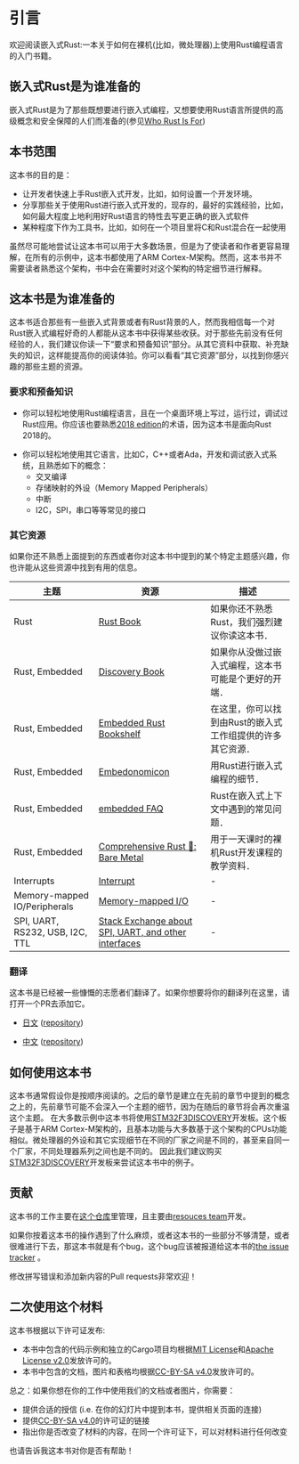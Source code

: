 # 引言
欢迎阅读嵌入式Rust:一本关于如何在裸机(比如，微处理器)上使用Rust编程语言的入门书籍。

## 嵌入式Rust是为谁准备的
嵌入式Rust是为了那些既想要进行嵌入式编程，又想要使用Rust语言所提供的高级概念和安全保障的人们而准备的(参见[Who Rust Is For](https://doc.rust-lang.org/book/ch00-00-introduction.html))

## 本书范围
这本书的目的是：
+ 让开发者快速上手Rust嵌入式开发，比如，如何设置一个开发环境。
+ 分享那些关于使用Rust进行嵌入式开发的，现存的，最好的实践经验，比如，如何最大程度上地利用好Rust语言的特性去写更正确的嵌入式软件
+ 某种程度下作为工具书，比如，如何在一个项目里将C和Rust混合在一起使用

虽然尽可能地尝试让这本书可以用于大多数场景，但是为了使读者和作者更容易理解，在所有的示例中，这本书都使用了ARM Cortex-M架构。然而，这本书并不需要读者熟悉这个架构，书中会在需要时对这个架构的特定细节进行解释。

## 这本书是为谁准备的

这本书适合那些有一些嵌入式背景或者有Rust背景的人，然而我相信每一个对Rust嵌入式编程好奇的人都能从这本书中获得某些收获。对于那些先前没有任何经验的人，我们建议你读一下“要求和预备知识”部分。从其它资料中获取、补充缺失的知识，这样能提高你的阅读体验。你可以看看“其它资源”部分，以找到你感兴趣的那些主题的资源。

### 要求和预备知识

+ 你可以轻松地使用Rust编程语言，且在一个桌面环境上写过，运行过，调试过Rust应用。你应该也要熟悉[2018 edition]的术语，因为这本书是面向Rust 2018的。

[2018 edition]: https://doc.rust-lang.org/edition-guide/
+ 你可以轻松地使用其它语言，比如C，C++或者Ada，开发和调试嵌入式系统，且熟悉如下的概念：
  + 交叉编译
  + 存储映射的外设（Memory Mapped Peripherals）
  + 中断
  + I2C，SPI，串口等等常见的接口

### 其它资源

如果你还不熟悉上面提到的东西或者你对这本书中提到的某个特定主题感兴趣，你也许能从这些资源中找到有用的信息。

|  主题        |   资源    |     描述     |
|--------------|----------|-------------|
| Rust         | [Rust Book](https://doc.rust-lang.org/book/) | 如果你还不熟悉Rust，我们强烈建议你读这本书．|
| Rust, Embedded | [Discovery Book](https://docs.rust-embedded.org/discovery/) | 如果你从没做过嵌入式编程，这本书可能是个更好的开端．|
| Rust, Embedded | [Embedded Rust Bookshelf](https://docs.rust-embedded.org) | 在这里，你可以找到由Rust的嵌入式工作组提供的许多其它资源．|
| Rust, Embedded | [Embedonomicon](https://docs.rust-embedded.org/embedonomicon/) | 用Rust进行嵌入式编程的细节．|
| Rust, Embedded | [embedded FAQ](https://docs.rust-embedded.org/faq.html) | Rust在嵌入式上下文中遇到的常见问题．|
| Rust, Embedded | [Comprehensive Rust 🦀: Bare Metal](https://google.github.io/comprehensive-rust/bare-metal.html) | 用于一天课时的裸机Rust开发课程的教学资料．|
| Interrupts | [Interrupt](https://en.wikipedia.org/wiki/Interrupt) | - |
| Memory-mapped IO/Peripherals | [Memory-mapped I/O](https://en.wikipedia.org/wiki/Memory-mapped_I/O) | - |
| SPI, UART, RS232, USB, I2C, TTL | [Stack Exchange about SPI, UART, and other interfaces](https://electronics.stackexchange.com/questions/37814/usart-uart-rs232-usb-spi-i2c-ttl-etc-what-are-all-of-these-and-how-do-th) | - |

### 翻译

这本书是已经被一些慷慨的志愿者们翻译了。如果你想要将你的翻译列在这里，请打开一个PR去添加它。

* [日文](https://tomoyuki-nakabayashi.github.io/book/)
  ([repository](https://github.com/tomoyuki-nakabayashi/book))

* [中文](https://xxchang.github.io/book/)
  ([repository](https://github.com/xxchang/book))

## 如何使用这本书
这本书通常假设你是按顺序阅读的。之后的章节是建立在先前的章节中提到的概念之上的，先前章节可能不会深入一个主题的细节，因为在随后的章节将会再次重温这个主题。
在大多数示例中这本书将使用[STM32F3DISCOVERY]开发板。这个板子是基于ARM Cortex-M架构的，且基本功能与大多数基于这个架构的CPUs功能相似。微处理器的外设和其它实现细节在不同的厂家之间是不同的，甚至来自同一个厂家，不同处理器系列之间也是不同的。
因此我们建议购买[STM32F3DISCOVERY]开发板来尝试这本书中的例子。

[STM32F3DISCOVERY]: http://www.st.com/en/evaluation-tools/stm32f3discovery.html

## 贡献

这本书的工作主要在[这个仓库]里管理，且主要由[resouces team]开发。

[这个仓库]: https://github.com/rust-embedded/book
[resouces team]: https://github.com/rust-embedded/wg#the-resources-team

如果你按着这本书的操作遇到了什么麻烦，或者这本书的一些部分不够清楚，或者很难进行下去，那这本书就是有个bug，这个bug应该被报道给这本书的[the issue tracker] 。

[the issue tracker]: https://github.com/rust-embedded/book/issues/

修改拼写错误和添加新内容的Pull requests非常欢迎！

## 二次使用这个材料

这本书根据以下许可证发布:

* 本书中包含的代码示例和独立的Cargo项目均根据[MIT License]和[Apache License v2.0]发放许可的。
* 本书中包含的文档，图片和表格均根据[CC-BY-SA v4.0]发放许可的。

[MIT License]: https://opensource.org/licenses/MIT
[Apache License v2.0]: http://www.apache.org/licenses/LICENSE-2.0
[CC-BY-SA v4.0]: https://creativecommons.org/licenses/by-sa/4.0/legalcode

总之：如果你想在你的工作中使用我们的文档或者图片，你需要：

+ 提供合适的授信 (i.e. 在你的幻灯片中提到本书，提供相关页面的连接)
+ 提供[CC-BY-SA v4.0]的许可证的链接
+ 指出你是否改变了材料的内容，在同一个许可证下，可以对材料进行任何改变

也请告诉我这本书对你是否有帮助！

